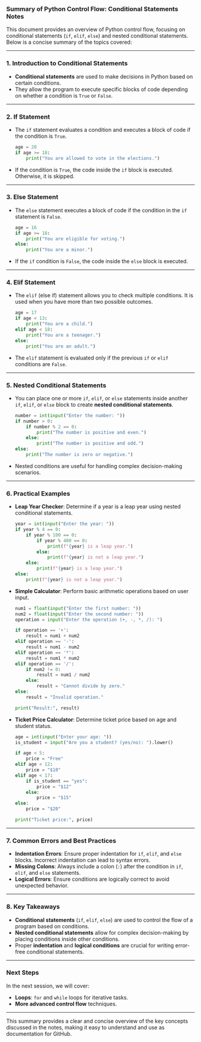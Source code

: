 ### Summary of Python Control Flow: Conditional Statements Notes

This document provides an overview of Python control flow, focusing on conditional statements (`if`, `elif`, `else`) and nested conditional statements. Below is a concise summary of the topics covered:

---

### 1. **Introduction to Conditional Statements**
   - **Conditional statements** are used to make decisions in Python based on certain conditions.
   - They allow the program to execute specific blocks of code depending on whether a condition is `True` or `False`.

---

### 2. **If Statement**
   - The `if` statement evaluates a condition and executes a block of code if the condition is `True`.
     ```python
     age = 20
     if age >= 18:
         print("You are allowed to vote in the elections.")
     ```
   - If the condition is `True`, the code inside the `if` block is executed. Otherwise, it is skipped.

---

### 3. **Else Statement**
   - The `else` statement executes a block of code if the condition in the `if` statement is `False`.
     ```python
     age = 16
     if age >= 18:
         print("You are eligible for voting.")
     else:
         print("You are a minor.")
     ```
   - If the `if` condition is `False`, the code inside the `else` block is executed.

---

### 4. **Elif Statement**
   - The `elif` (else if) statement allows you to check multiple conditions. It is used when you have more than two possible outcomes.
     ```python
     age = 17
     if age < 13:
         print("You are a child.")
     elif age < 18:
         print("You are a teenager.")
     else:
         print("You are an adult.")
     ```
   - The `elif` statement is evaluated only if the previous `if` or `elif` conditions are `False`.

---

### 5. **Nested Conditional Statements**
   - You can place one or more `if`, `elif`, or `else` statements inside another `if`, `elif`, or `else` block to create **nested conditional statements**.
     ```python
     number = int(input("Enter the number: "))
     if number > 0:
         if number % 2 == 0:
             print("The number is positive and even.")
         else:
             print("The number is positive and odd.")
     else:
         print("The number is zero or negative.")
     ```
   - Nested conditions are useful for handling complex decision-making scenarios.

---

### 6. **Practical Examples**
   - **Leap Year Checker**: Determine if a year is a leap year using nested conditional statements.
     ```python
     year = int(input("Enter the year: "))
     if year % 4 == 0:
         if year % 100 == 0:
             if year % 400 == 0:
                 print(f"{year} is a leap year.")
             else:
                 print(f"{year} is not a leap year.")
         else:
             print(f"{year} is a leap year.")
     else:
         print(f"{year} is not a leap year.")
     ```
   - **Simple Calculator**: Perform basic arithmetic operations based on user input.
     ```python
     num1 = float(input("Enter the first number: "))
     num2 = float(input("Enter the second number: "))
     operation = input("Enter the operation (+, -, *, /): ")

     if operation == '+':
         result = num1 + num2
     elif operation == '-':
         result = num1 - num2
     elif operation == '*':
         result = num1 * num2
     elif operation == '/':
         if num2 != 0:
             result = num1 / num2
         else:
             result = "Cannot divide by zero."
     else:
         result = "Invalid operation."

     print("Result:", result)
     ```
   - **Ticket Price Calculator**: Determine ticket price based on age and student status.
     ```python
     age = int(input("Enter your age: "))
     is_student = input("Are you a student? (yes/no): ").lower()

     if age < 5:
         price = "Free"
     elif age < 12:
         price = "$10"
     elif age < 17:
         if is_student == "yes":
             price = "$12"
         else:
             price = "$15"
     else:
         price = "$20"

     print("Ticket price:", price)
     ```

---

### 7. **Common Errors and Best Practices**
   - **Indentation Errors**: Ensure proper indentation for `if`, `elif`, and `else` blocks. Incorrect indentation can lead to syntax errors.
   - **Missing Colons**: Always include a colon (`:`) after the condition in `if`, `elif`, and `else` statements.
   - **Logical Errors**: Ensure conditions are logically correct to avoid unexpected behavior.

---

### 8. **Key Takeaways**
   - **Conditional statements** (`if`, `elif`, `else`) are used to control the flow of a program based on conditions.
   - **Nested conditional statements** allow for complex decision-making by placing conditions inside other conditions.
   - Proper **indentation** and **logical conditions** are crucial for writing error-free conditional statements.

---

### Next Steps
In the next session, we will cover:
- **Loops**: `for` and `while` loops for iterative tasks.
- **More advanced control flow** techniques.

---

This summary provides a clear and concise overview of the key concepts discussed in the notes, making it easy to understand and use as documentation for GitHub.